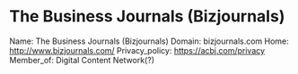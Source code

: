
# The Business Journals (Bizjournals)

Name: The Business Journals (Bizjournals)
Domain: bizjournals.com
Home: http://www.bizjournals.com/
Privacy_policy: https://acbj.com/privacy
Member_of: Digital Content Network(?)

